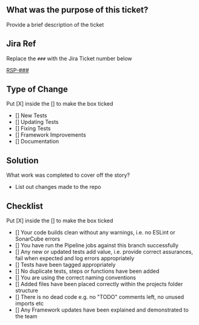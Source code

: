 ## What was the purpose of this ticket?

Provide a brief description of the ticket

## Jira Ref

Replace the `###` with the Jira Ticket number below

[RSP-###](https://nihr.atlassian.net/browse/RSP-###)

## Type of Change

Put [X] inside the [] to make the box ticked

- [] New Tests
- [] Updating Tests
- [] Fixing Tests
- [] Framework Improvements
- [] Documentation

## Solution

What work was completed to cover off the story?

- List out changes made to the repo

## Checklist

Put [X] inside the [] to make the box ticked

- [] Your code builds clean without any warnings, i.e. no ESLint or SonarCube errors
- [] You have run the Pipeline jobs against this branch successfully
- [] Any new or updated tests add value, i.e. provide correct assurances, fail when expected and log errors appropriately
- [] Tests have been tagged appropriately
- [] No duplicate tests, steps or functions have been added
- [] You are using the correct naming conventions
- [] Added files have been placed correctly within the projects folder structure
- [] There is no dead code e.g. no "TODO" comments left, no unused imports etc
- [] Any Framework updates have been explained and demonstrated to the team